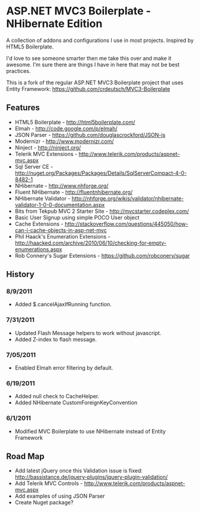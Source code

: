 # ASP.NET MVC3 Boilerplate - NHibernate Edition #

A collection of addons and configurations I use in most projects. Inspired by HTML5 Boilerplate.

I'd love to see someone smarter then me take this over and make it awesome. I'm sure there are things I have in here that may not be best practices.

This is a fork of the regular ASP.NET MVC3 Boilerplate project that uses Entity Framework:
https://github.com/crdeutsch/MVC3-Boilerplate

## Features ##

* HTML5 Boilerplate - http://html5boilerplate.com/
* Elmah - http://code.google.com/p/elmah/
* JSON Parser - https://github.com/douglascrockford/JSON-js
* Modernizr - http://www.modernizr.com/
* Ninject - http://ninject.org/
* Telerik MVC Extensions - http://www.telerik.com/products/aspnet-mvc.aspx
* Sql Server CE - http://nuget.org/Packages/Packages/Details/SqlServerCompact-4-0-8482-1
* NHibernate - http://www.nhforge.org/
* Fluent NHibernate - http://fluentnhibernate.org/
* NHibernate Validator - http://nhforge.org/wikis/validator/nhibernate-validator-1-0-0-documentation.aspx
* Bits from Tekpub MVC 2 Starter Site - http://mvcstarter.codeplex.com/
* Basic User Signup using simple POCO User object
* Cache Extensions - http://stackoverflow.com/questions/445050/how-can-i-cache-objects-in-asp-net-mvc
* Phil Haack's Enumeration Extensions - http://haacked.com/archive/2010/06/10/checking-for-empty-enumerations.aspx
* Rob Connery's Sugar Extensions - https://github.com/robconery/sugar

## History ##

### 8/9/2011 ###
* Added $.cancelAjaxIfRunning function.

### 7/31/2011 ###
* Updated Flash Message helpers to work without javascript.
* Added Z-index to flash message.

### 7/05/2011 ###
* Enabled Elmah error filtering by default.

### 6/19/2011 ###
* Added null check to CacheHelper.
* Added NHibernate CustomForeignKeyConvention

### 6/1/2011 ###
* Modified MVC Boilerplate to use NHibernate instead of Entity Framework


## Road Map ##

* Add latest jQuery once this Validation issue is fixed: http://bassistance.de/jquery-plugins/jquery-plugin-validation/
* Add Telerik MVC Controls - http://www.telerik.com/products/aspnet-mvc.aspx
* Add examples of using JSON Parser
* Create Nuget package?